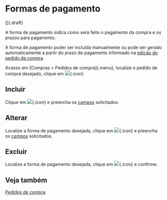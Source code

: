 # Formas de pagamento

[]{.draft}

A forma de pagamento indica como será feito o pagamento da compra e os prazos para pagamento.

A forma de pagamento poder ser incluída manualmente ou pode ser gerado automaticamente a partir do prazo de pagamento informado na [edição do pedido de compra](purchase-edit).

Acesso em [Compras > Pedidos de compra]{.menu}, localize o pedido de compra desejado, clique em ![](https://static.zenerp.app.br/icons/purchase/purchasePayment.svg){.icon}

## Incluir

Clique em ![](https://static.zenerp.app.br/icons/action-create.svg){.icon} e preencha os [campos](purchasePayment-edit) solicitados.

## Alterar

Localize a forma de pagamento desejada, clique em ![](https://static.zenerp.app.br/icons/action-update.svg){.icon} e preencha os [campos](purchasePayment-edit) solicitados.

## Excluir

Localize a forma de pagamento desejada, clique em ![](https://static.zenerp.app.br/icons/action-delete.svg){.icon} e confirme.

## Veja também

[Pedidos de compra](purchase)
